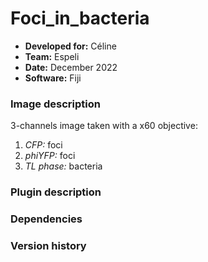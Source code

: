 # Foci_in_bacteria

* **Developed for:** Céline
* **Team:** Espeli
* **Date:** December 2022
* **Software:** Fiji


### Image description

3-channels image taken with a x60 objective:
  1. *CFP:* foci
  2. *phiYFP:* foci
  3. *TL phase:* bacteria

### Plugin description



### Dependencies

### Version history


